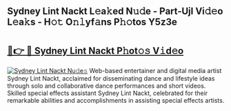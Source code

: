 ## Sydney Lint Nackt L𝚎a𝚔ed N𝚞𝚍e - Part-UjI Vi𝚍𝚎o L𝚎a𝚔s - H𝚘𝚝 O𝚗𝚕yf𝚊ns P𝚑𝚘tos Y5z3e

# <h2><a href="http://kfb6z5g.oniu.top/?m=Sydney+Lint+Nackt">🔗👉 🔴 Sydney Lint Nackt P𝚑ot𝚘𝚜 V𝚒d𝚎o</a></h2>

[![Sydney Lint Nackt Nu𝚍e𝚜](https://i.imgur.com/0qMVB7G.gif)](http://kfb6z5g.oniu.top/?m=Sydney+Lint+Nackt)
Web-based entertainer and digital media artist Sydney Lint Nackt, acclaimed for disseminating dance and lifestyle ideas through solo and collaborative dance performances and short videos. Skilled special effects assistant Sydney Lint Nackt, celebrated for their remarkable abilities and accomplishments in assisting special effects artists.  
